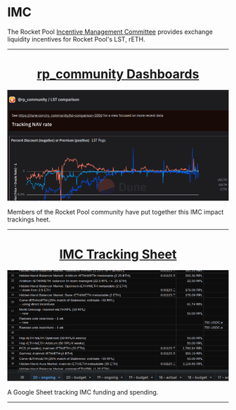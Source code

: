 # IMC

The Rocket Pool [Incentive Management Committee](https://rpips.rocketpool.net/RPIPs/RPIP-11) provides exchange liquidity incentives for Rocket Pool's LST, rETH.

---

<center>

# [rp_community Dashboards](https://dune.com/rp_community/imc)

![](../assets/rpcommunity-dune.png)

</center>

Members of the Rocket Pool community have put together this IMC impact trackings heet.

---

<center>

# [IMC Tracking Sheet](https://docs.google.com/spreadsheets/d/1jLGkoiSjNr1UgG1spAH9ppBfrk_FqjJXg9CIw35nLCA/)

![](../assets/imc-sheet.png)

</center>

A Google Sheet tracking IMC funding and spending. 

---
